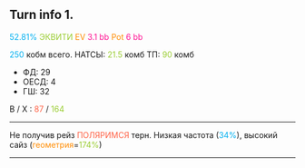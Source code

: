 ## Turn info 1.
<span style="color:rgb(0, 176, 240)">52.81%</span> <span style="color:rgb(154, 205, 50)">ЭКВИТИ</span>
<span style="color:rgb(255, 140, 0)">EV</span> <span style="color:rgb(255, 20, 147)">3.1 bb</span>
<span style="color:rgb(255, 140, 0)">Pot</span> <span style="color:rgb(255, 20, 147)">6 bb</span>

<span style="color:rgb(0, 176, 240)">250</span> кобм всего.
НАТСЫ: <span style="color:rgb(154, 205, 50)">21.5</span> комб
ТП: <span style="color:rgb(154, 205, 50)">90</span> комб
- ФД: 29 
- ОЕСД: 4
- ГШ: 32

B / X : <span style="color:rgb(255, 99, 71)">87</span> / <span style="color:rgb(154, 205, 50)">164</span> 

---
Не получив рейз <span style="color:rgb(255, 99, 71)">ПОЛЯРИМСЯ</span> терн.
Низкая частота (<span style="color:rgb(0, 176, 240)">34%</span>), высокий сайз (<span style="color:rgb(255, 140, 0)">геометрия</span>=<span style="color:rgb(255, 140, 0)"></span><span style="color:rgb(154, 205, 50)">174%</span>)

---
